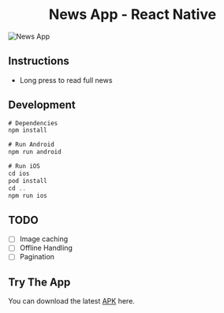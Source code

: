 
<p align="center">
   <h1 align="center">News App - React Native</h1>  
</p>

![News App](./preview.gif)

## Instructions
- Long press to read full news

## Development

```jsx
# Dependencies
npm install

# Run Android
npm run android

# Run iOS
cd ios
pod install
cd ..
npm run ios
```
## TODO

- [ ]  Image caching
- [ ]  Offline Handling
- [ ]  Pagination

## Try The App
You can download the latest [APK](https://drive.google.com/file/d/1DUsGXVdrKn1kfDjF1kSUOkb7u5aY-T0x/view?usp=sharing) here.
